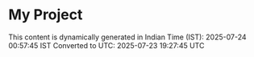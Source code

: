 # My Project

This content is dynamically generated in Indian Time (IST): 2025-07-24 00:57:45 IST
Converted to UTC: 2025-07-23 19:27:45 UTC
